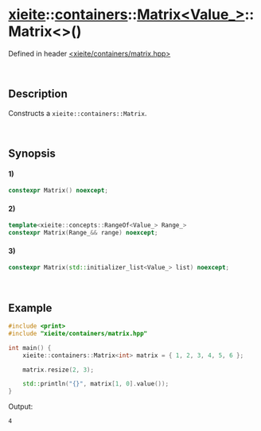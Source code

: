 # [xieite](../../../../../../xieite.md)\:\:[containers](../../../../../../containers.md)\:\:[Matrix<Value_>](../../../../matrix.md)\:\:Matrix\<\>\(\)
Defined in header [<xieite/containers/matrix.hpp>](../../../../../../../include/xieite/containers/matrix.hpp)

&nbsp;

## Description
Constructs a `xieite::containers::Matrix`.

&nbsp;

## Synopsis
#### 1)
```cpp
constexpr Matrix() noexcept;
```
#### 2)
```cpp
template<xieite::concepts::RangeOf<Value_> Range_>
constexpr Matrix(Range_&& range) noexcept;
```
#### 3)
```cpp
constexpr Matrix(std::initializer_list<Value_> list) noexcept;
```

&nbsp;

## Example
```cpp
#include <print>
#include "xieite/containers/matrix.hpp"

int main() {
    xieite::containers::Matrix<int> matrix = { 1, 2, 3, 4, 5, 6 };

    matrix.resize(2, 3);

    std::println("{}", matrix[1, 0].value());
}
```
Output:
```
4
```
